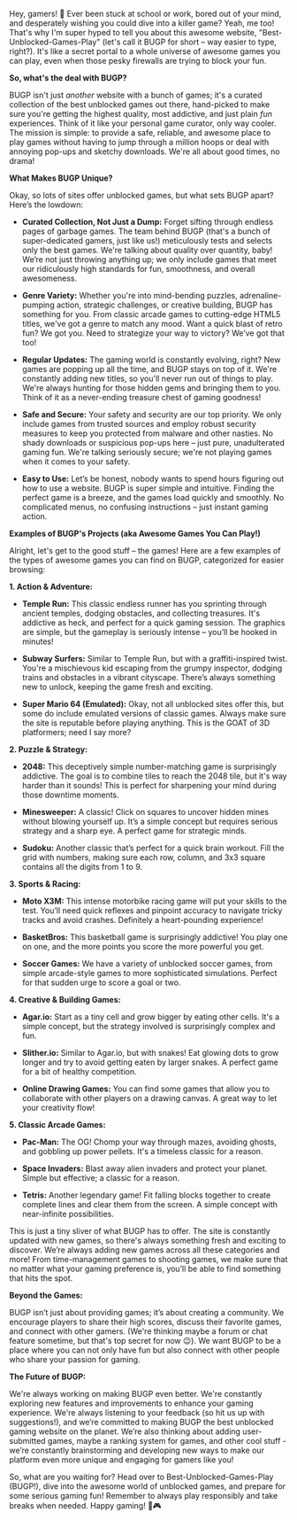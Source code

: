Hey, gamers! 👋  Ever been stuck at school or work, bored out of your mind, and desperately wishing you could dive into a killer game?  Yeah, me too! That's why I'm super hyped to tell you about this awesome website, "Best-Unblocked-Games-Play" (let's call it BUGP for short – way easier to type, right?). It's like a secret portal to a whole universe of awesome games you can play, even when those pesky firewalls are trying to block your fun.

**So, what's the deal with BUGP?**

BUGP isn't just *another* website with a bunch of games; it's a curated collection of the best unblocked games out there, hand-picked to make sure you're getting the highest quality, most addictive, and just plain *fun* experiences.  Think of it like your personal game curator, only way cooler.  The mission is simple:  to provide a safe, reliable, and awesome place to play games without having to jump through a million hoops or deal with annoying pop-ups and sketchy downloads.  We're all about good times, no drama!

**What Makes BUGP Unique?**

Okay, so lots of sites offer unblocked games, but what sets BUGP apart? Here’s the lowdown:

* **Curated Collection, Not Just a Dump:**  Forget sifting through endless pages of garbage games.  The team behind BUGP (that's a bunch of super-dedicated gamers, just like us!) meticulously tests and selects only the best games. We're talking about quality over quantity, baby!  We’re not just throwing anything up; we only include games that meet our ridiculously high standards for fun, smoothness, and overall awesomeness.

* **Genre Variety:**  Whether you're into mind-bending puzzles, adrenaline-pumping action, strategic challenges, or creative building, BUGP has something for you. From classic arcade games to cutting-edge HTML5 titles, we've got a genre to match any mood. Want a quick blast of retro fun?  We got you. Need to strategize your way to victory? We’ve got that too!

* **Regular Updates:** The gaming world is constantly evolving, right?  New games are popping up all the time, and BUGP stays on top of it. We're constantly adding new titles, so you'll never run out of things to play.  We're always hunting for those hidden gems and bringing them to you. Think of it as a never-ending treasure chest of gaming goodness!

* **Safe and Secure:**  Your safety and security are our top priority. We only include games from trusted sources and employ robust security measures to keep you protected from malware and other nasties. No shady downloads or suspicious pop-ups here – just pure, unadulterated gaming fun.  We're talking seriously secure; we're not playing games when it comes to your safety.

* **Easy to Use:**  Let’s be honest, nobody wants to spend hours figuring out how to use a website. BUGP is super simple and intuitive.  Finding the perfect game is a breeze, and the games load quickly and smoothly. No complicated menus, no confusing instructions – just instant gaming action.

**Examples of BUGP's Projects (aka Awesome Games You Can Play!)**

Alright, let's get to the good stuff – the games! Here are a few examples of the types of awesome games you can find on BUGP, categorized for easier browsing:

**1. Action & Adventure:**

* **Temple Run:**  This classic endless runner has you sprinting through ancient temples, dodging obstacles, and collecting treasures.  It's addictive as heck, and perfect for a quick gaming session.  The graphics are simple, but the gameplay is seriously intense – you’ll be hooked in minutes!

* **Subway Surfers:**  Similar to Temple Run, but with a graffiti-inspired twist.  You're a mischievous kid escaping from the grumpy inspector, dodging trains and obstacles in a vibrant cityscape.  There’s always something new to unlock, keeping the game fresh and exciting.

* **Super Mario 64 (Emulated):** Okay, not all unblocked sites offer this, but some do include emulated versions of classic games. Always make sure the site is reputable before playing anything.  This is the GOAT of 3D platformers; need I say more?

**2. Puzzle & Strategy:**

* **2048:**  This deceptively simple number-matching game is surprisingly addictive.  The goal is to combine tiles to reach the 2048 tile, but it's way harder than it sounds! This is perfect for sharpening your mind during those downtime moments.

* **Minesweeper:**  A classic!  Click on squares to uncover hidden mines without blowing yourself up.  It’s a simple concept but requires serious strategy and a sharp eye. A perfect game for strategic minds.

* **Sudoku:**  Another classic that’s perfect for a quick brain workout.  Fill the grid with numbers, making sure each row, column, and 3x3 square contains all the digits from 1 to 9.

**3. Sports & Racing:**

* **Moto X3M:**  This intense motorbike racing game will put your skills to the test.  You’ll need quick reflexes and pinpoint accuracy to navigate tricky tracks and avoid crashes.  Definitely a heart-pounding experience!

* **BasketBros:**  This basketball game is surprisingly addictive! You play one on one, and the more points you score the more powerful you get.

* **Soccer Games:**  We have a variety of unblocked soccer games, from simple arcade-style games to more sophisticated simulations. Perfect for that sudden urge to score a goal or two.

**4. Creative & Building Games:**

* **Agar.io:**  Start as a tiny cell and grow bigger by eating other cells.  It's a simple concept, but the strategy involved is surprisingly complex and fun.

* **Slither.io:**  Similar to Agar.io, but with snakes!  Eat glowing dots to grow longer and try to avoid getting eaten by larger snakes.  A perfect game for a bit of healthy competition.

* **Online Drawing Games:** You can find some games that allow you to collaborate with other players on a drawing canvas.  A great way to let your creativity flow!

**5. Classic Arcade Games:**

* **Pac-Man:**  The OG!  Chomp your way through mazes, avoiding ghosts, and gobbling up power pellets.  It's a timeless classic for a reason.

* **Space Invaders:**  Blast away alien invaders and protect your planet. Simple but effective; a classic for a reason.

* **Tetris:**  Another legendary game!  Fit falling blocks together to create complete lines and clear them from the screen.  A simple concept with near-infinite possibilities.


This is just a tiny sliver of what BUGP has to offer.  The site is constantly updated with new games, so there's always something fresh and exciting to discover.  We’re always adding new games across all these categories and more!  From time-management games to shooting games, we make sure that no matter what your gaming preference is, you’ll be able to find something that hits the spot.

**Beyond the Games:**

BUGP isn’t just about providing games; it’s about creating a community.  We encourage players to share their high scores, discuss their favorite games, and connect with other gamers. (We're thinking maybe a forum or chat feature sometime, but that's top secret for now 😉).  We want BUGP to be a place where you can not only have fun but also connect with other people who share your passion for gaming.

**The Future of BUGP:**

We're always working on making BUGP even better.  We're constantly exploring new features and improvements to enhance your gaming experience.  We're always listening to your feedback (so hit us up with suggestions!), and we’re committed to making BUGP the best unblocked gaming website on the planet.  We’re also thinking about adding user-submitted games, maybe a ranking system for games, and other cool stuff - we’re constantly brainstorming and developing new ways to make our platform even more unique and engaging for gamers like you!

So, what are you waiting for?  Head over to Best-Unblocked-Games-Play (BUGP!), dive into the awesome world of unblocked games, and prepare for some serious gaming fun!  Remember to always play responsibly and take breaks when needed. Happy gaming! 🎉🎮
